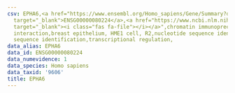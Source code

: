 ```yaml
---
csv: EPHA6,<a href="https://www.ensembl.org/Homo_sapiens/Gene/Summary?db=core;g=ENSG00000080224"
  target="_blank">ENSG00000080224</a>,<a href="https://www.ncbi.nlm.nih.gov/pubmed/22863008"
  target="_blank"><i class="fas fa-file"></i></a>",chromatin immunoprecipitation assay,direct
  interaction,breast epithelium, HME1 cell, R2,nucleotide sequence identification,nucleotide
  sequence identification,transcriptional regulation,
data_alias: EPHA6
data_id: ENSG00000080224
data_numevidence: 1
data_species: Homo sapiens
data_taxid: '9606'
title: EPHA6
---
```

